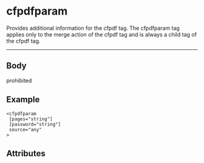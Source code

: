 # cfpdfparam


Provides additional information for the cfpdf tag. The cfpdfparam tag applies only to the merge action of the cfpdf tag and is always a child tag of the cfpdf tag.

---
## Body
prohibited

## Example
```
<cfpdfparam
 [pages="string"]
 [password="string"]
 source="any"
>
```
## Attributes
